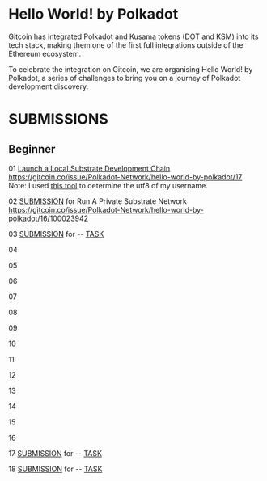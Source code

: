 # Hello World! by Polkadot

Gitcoin has integrated Polkadot and Kusama tokens (DOT and KSM) into its tech stack, making them one of the first full integrations outside of the Ethereum ecosystem.

To celebrate the integration on Gitcoin, we are organising Hello World! by Polkadot, a series of challenges to bring you on a journey of Polkadot development discovery.

# SUBMISSIONS

## Beginner

01 [Launch a Local Substrate Development Chain](dot-Hello-World-Hackathon/blob/main/01%20Launch%20a%20Local%20Substrate%20Development%20Chain.png)  https://gitcoin.co/issue/Polkadot-Network/hello-world-by-polkadot/17   
Note: I used [this tool](https://mothereff.in/utf-8#jeffanthonyfds) to determine the utf8 of my username.

02 [SUBMISSION]() for Run A Private Substrate Network https://gitcoin.co/issue/Polkadot-Network/hello-world-by-polkadot/16/100023942

03 [SUBMISSION](--) for -- [TASK](--)

04 

05 

06 

07 

08 

09 

10 

11 

12 

13 

14 

15 

16 

17 [SUBMISSION](--) for -- [TASK](--)

18 [SUBMISSION](--) for -- [TASK](--)
